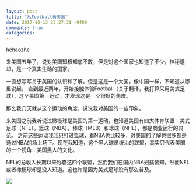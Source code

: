 ```yaml
---
layout: post
title: "从Football看美国"
date: 2017-10-13 23:37:31 -0400
comments: true
categories: 
---
```


[hchaozhe](https://github.com/hchaozhe)

来美国五年了，说对美国知根知底不敢，但是对这个国家也知道了不少，神秘退却，是一个真实生动的国家。

一直想写写关于美国的认识和了解。但是这是一个大国，像中国一样，不知道从哪里说起。
直到最近两年，开始接触体验Football（关于翻译，我打算采用美式足球），这个美国第一运动，才发现这是一个很好的角度。

那么我几天就从这个运动的角度，说说我对美国的一些印象。


<!-- more -->
来美国之前我听说过橄榄球是美国的第一运动，也知道美国有四大体育联盟：美式足球（NFL），篮球（NBA），棒球（MLB）和冰球（NHL），都是商业运行的典范。
之前这些运动我我只打过篮球，看NBA也比较多，对美国的了解也很多都是通过NBA的场上场下。现在我知道，这个黑人球员统治的联盟，其实只代表美国的一个视角：美国黑人的文化。 

NFL的总收入长期以来称霸这四个联盟，然而我们在国内NBA妇孺皆知，然而NFL或者橄榄球却是没人知道。这也许是因为美式足球没有那么普及。 


![](http://www-personal.umich.edu/~hchaozhe/images/Football/Football_Cheat_Sheet.jpg)
